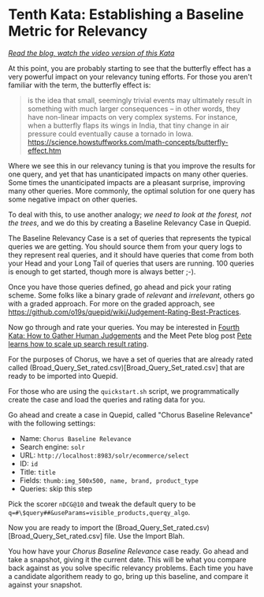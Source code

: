 # Tenth Kata: Establishing a Baseline Metric for Relevancy

<i><a href="https://opensourceconnections.com/blog/2020/10/19/pete-estabalishes-a-baseline/" target="_BLANK">Read the blog, watch the video version of this Kata</a></i>

At this point, you are probably starting to see that the butterfly effect has a very powerful impact on your relevancy tuning efforts.  For those you aren't familiar with the term, the butterfly effect is:

> is the idea that small, seemingly trivial events may ultimately result in something with much larger consequences – in other words, they have non-linear impacts on very complex systems. For instance, when a butterfly flaps its wings in India, that tiny change in air pressure could eventually cause a tornado in Iowa.  https://science.howstuffworks.com/math-concepts/butterfly-effect.htm

Where we see this in our relevancy tuning is that you improve the results for one query, and yet that has unanticipated impacts on many other queries.   Some times the unanticipated impacts are a pleasant surprise, improving many other queries.  More commonly, the optimal solution for one query has some negative impact on other queries.    

To deal with this, to use another analogy; _we need to look at the forest, not the trees_, and we do this by creating a Baseline Relevancy Case in Quepid.

The Baseline Relevancy Case is a set of queries that represents the typical queries we are getting.   You should source them from your query logs to they represent real queries, and it should have queries that come from both your Head and your Long Tail of queries that users are running.  100 queries is enough to get started, though more is always better ;-).

Once you have those queries defined, go ahead and pick your rating scheme.   Some folks like a binary grade of _relevant_ and _irrelevant_, others go with a graded approach.   For more on the graded approach, see https://github.com/o19s/quepid/wiki/Judgement-Rating-Best-Practices.

Now go through and rate your queries.  You may be interested in [Fourth Kata: How to Gather Human Judgements](004_gathering_human_judgements.md) and the Meet Pete blog post [Pete learns how to scale up search result rating](https://opensourceconnections.com/blog/2021/01/25/pete-learns-how-to-scale-up-search-result-rating/).

For the purposes of Chorus, we have a set of queries that are already rated called (Broad_Query_Set_rated.csv)[Broad_Query_Set_rated.csv] that are ready to be imported into Quepid.  

For those who are using the `quickstart.sh` script, we programmatically create the case and load the queries and rating data for you.

Go ahead and create a case in Quepid, called "Chorus Baseline Relevance" with the following settings:

* Name: `Chorus Baseline Relevance`
* Search engine: `solr`
* URL: `http://localhost:8983/solr/ecommerce/select`
* ID:  `id`
* Title: `title`
* Fields: `thumb:img_500x500, name, brand, product_type`
* Queries: skip this step

Pick the scorer `nDCG@10` and tweak the default query to be `q=#\$query##&useParams=visible_products,querqy_algo`.

Now you are ready to import the (Broad_Query_Set_rated.csv)[Broad_Query_Set_rated.csv] file.  Use the Import Blah.


You how have your _Chorus Baseline Relevance_ case ready.   Go ahead and take a snapshot, giving it the current date.  This will be what you compare back against as you solve specific relevancy problems.   Each time you have a candidate algorithem ready to go, bring up this baseline, and compare it against your snapshot.  
